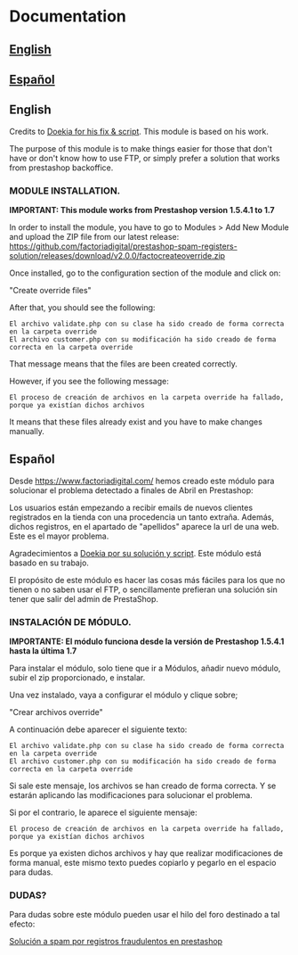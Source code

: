 # Documentation

## [English](#english-1)

## [Español](#español-1)

## English

Credits to [Doekia for his fix & script](https://www.prestashop.com/forums/topic/981159-spam-customer-account-solution-13-17/). This module is based on his work.

The purpose of this module is to make things easier for those that don't have or don't know how to use FTP, or simply prefer a solution that works from prestashop backoffice.

### MODULE INSTALLATION.

**IMPORTANT: This module works from Prestashop version 1.5.4.1 to 1.7**

In order to install the module, you have to go to Modules > Add New Module and upload the ZIP file from our latest release: https://github.com/factoriadigital/prestashop-spam-registers-solution/releases/download/v2.0.0/factocreateoverride.zip

Once installed, go to the configuration section of the module and click on: 

"Create override files"

After that, you should see the following:

```
El archivo validate.php con su clase ha sido creado de forma correcta en la carpeta override
El archivo customer.php con su modificación ha sido creado de forma correcta en la carpeta override
```

That message means that the files are been created correctly.

However, if you see the following message:

```El proceso de creación de archivos en la carpeta override ha fallado, porque ya existían dichos archivos```

It means that these files already exist and you have to make changes manually.


## Español

Desde https://www.factoriadigital.com/ hemos creado este módulo para solucionar el problema detectado a finales de Abril en Prestashop:

Los usuarios están empezando a recibir emails de nuevos clientes registrados en la tienda con una procedencia un tanto extraña. Además, dichos registros, en el apartado de "apellidos" aparece la url de una web. Este es el mayor problema.

Agradecimientos a [Doekia por su solución y script](https://www.prestashop.com/forums/topic/981159-spam-customer-account-solution-13-17/). Este módulo está basado en su trabajo.

El propósito de este módulo es hacer las cosas más fáciles para los que no tienen o no saben usar el FTP, o sencillamente prefieran una solución sin tener que salir del admin de PrestaShop.


### INSTALACIÓN DE MÓDULO.

**IMPORTANTE: El módulo funciona desde la versión de Prestashop 1.5.4.1 hasta la última 1.7**

Para instalar el módulo, solo tiene que ir a Módulos, añadir nuevo módulo, subir el zip proporcionado, e instalar.

Una vez instalado, vaya a configurar el módulo y clique sobre;

"Crear archivos override"

A continuación debe aparecer el siguiente texto:

```
El archivo validate.php con su clase ha sido creado de forma correcta en la carpeta override
El archivo customer.php con su modificación ha sido creado de forma correcta en la carpeta override
```

Si sale este mensaje, los archivos se han creado de forma correcta. Y se estarán aplicando las modificaciones para solucionar el problema.

Si por el contrario, le aparece el siguiente mensaje:

```El proceso de creación de archivos en la carpeta override ha fallado, porque ya existían dichos archivos```

Es porque ya existen dichos archivos y hay que realizar modificaciones de forma manual, este mismo texto puedes copiarlo y pegarlo en el espacio para dudas.

### DUDAS?

Para dudas sobre este módulo pueden usar el hilo del foro destinado a tal efecto:

[Solución a spam por registros fraudulentos en prestashop](https://www.factoriadigital.com/prestaforum/threads/solucion-a-registros-fraudulentos-en-prestashop.1557/)

